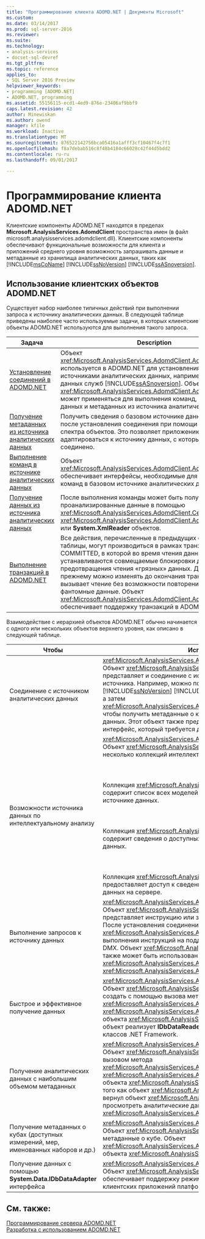 ```yaml
---
title: "Программирование клиента ADOMD.NET | Документы Microsoft"
ms.custom: 
ms.date: 03/14/2017
ms.prod: sql-server-2016
ms.reviewer: 
ms.suite: 
ms.technology:
- analysis-services
- docset-sql-devref
ms.tgt_pltfrm: 
ms.topic: reference
applies_to:
- SQL Server 2016 Preview
helpviewer_keywords:
- programming [ADOMD.NET]
- ADOMD.NET, programming
ms.assetid: 55156115-ecd1-4ed9-876e-23406af9bbf9
caps.latest.revision: 42
author: Minewiskan
ms.author: owend
manager: kfile
ms.workload: Inactive
ms.translationtype: MT
ms.sourcegitcommit: 876522142756bca05416a1afff3cf10467f4c7f1
ms.openlocfilehash: f8a7debab516c8f48b4184c66028c42f44d5bdd2
ms.contentlocale: ru-ru
ms.lasthandoff: 09/01/2017

---
```

# <a name="adomdnet-client-programming"></a>Программирование клиента ADOMD.NET
  Клиентские компоненты ADOMD.NET находятся в пределах **Microsoft.AnalysisServices.AdomdClient** пространства имен (в файл microsoft.analysisservices.adomdclient.dll). Клиентские компоненты обеспечивают функциональные возможности для клиента и приложений среднего уровня возможность запрашивать данные и метаданные из хранилища аналитических данных, таких как [!INCLUDE[msCoName](../../includes/msconame-md.md)] [!INCLUDE[ssNoVersion](../../includes/ssnoversion-md.md)] [!INCLUDE[ssASnoversion](../../includes/ssasnoversion-md.md)].  
  
## <a name="using-the-adomdnet-client-objects"></a>Использование клиентских объектов ADOMD.NET  
 Существует набор наиболее типичных действий при выполнении запроса к источнику аналитических данных. В следующей таблице приведены наиболее часто используемые задачи, в которых клиентские объекты ADOMD.NET используются для выполнения такого запроса.  
  
|Задача|Description|  
|----------|-----------------|  
|[Установление соединений в ADOMD.NET](../../analysis-services/multidimensional-models-adomd-net-client/connections-in-adomd-net.md)|Объект <xref:Microsoft.AnalysisServices.AdomdClient.AdomdConnection> используется в ADOMD.NET для установления соединений с источниками аналитических данных, например базами данных служб [!INCLUDE[ssASnoversion](../../includes/ssasnoversion-md.md)]. Объект <xref:Microsoft.AnalysisServices.AdomdClient.AdomdConnection> может применяться для выполнения команд, получения данных и метаданных из источника аналитических данных.|  
|[Получение метаданных из источника аналитических данных](../../analysis-services/multidimensional-models-adomd-net-client/retrieving-metadata-from-an-analytical-data-source.md)|Получить сведения о базовом источнике данных можно после установления соединения при помощи широкого спектра объектов. Это позволяет приложению адаптироваться к источнику данных, с которым оно соединено.|  
|[Выполнение команд в источнике аналитических данных](../../analysis-services/multidimensional-models-adomd-net-client/executing-commands-against-an-analytical-data-source.md)|Объект <xref:Microsoft.AnalysisServices.AdomdClient.AdomdCommand> обеспечивает интерфейсы, необходимые для выполнения команд в базовом источнике аналитических данных.|  
|[Получение данных из источника аналитических данных](../../analysis-services/multidimensional-models-adomd-net-client/retrieving-data-from-an-analytical-data-source.md)|После выполнения команды может быть получен и проанализированные данные в помощью <xref:Microsoft.AnalysisServices.AdomdClient.CellSet>, <xref:Microsoft.AnalysisServices.AdomdClient.AdomdDataReader>, или **System.XmlReader** объектов.|  
|[Выполнение транзакций в ADOMD.NET](../../analysis-services/multidimensional-models-adomd-net-client/connections-in-adomd-net-performing-transactions.md)|Все действия, перечисленные в предыдущих строках этой таблицы, могут производиться в рамках транзакции READ-COMMITTED, в которой во время чтения данных устанавливаются совмещаемые блокировки для предотвращения чтения «грязных» данных. Данные по-прежнему можно изменять до окончания транзакции, что вызывает чтение без возможности повторения или фантомные данные. Объект <xref:Microsoft.AnalysisServices.AdomdClient.AdomdTransaction> обеспечивает поддержку транзакций в ADOMD.NET.|  
  
 Взаимодействие с иерархией объектов ADOMD.NET обычно начинается с одного или нескольких объектов верхнего уровня, как описано в следующей таблице.  
  
|Чтобы|Используемый объект|  
|--------|---------------------|  
|Соединение с источником аналитических данных|<xref:Microsoft.AnalysisServices.AdomdClient.AdomdConnection><br /> Объект <xref:Microsoft.AnalysisServices.AdomdClient.AdomdConnection> представляет и соединение с источником данных, и метаданные этого источника. Например, можно подключиться к [!INCLUDE[msCoName](../../includes/msconame-md.md)] [!INCLUDE[ssNoVersion](../../includes/ssnoversion-md.md)] [!INCLUDE[ssASnoversion](../../includes/ssasnoversion-md.md)] локального куба (cub) файла, а затем <xref:Microsoft.AnalysisServices.AdomdClient.AdomdConnection.Cubes%2A> , чтобы получить метаданные о кубах, имеющихся в источнике аналитических данных. Этот объект также представляет реализацию **IDbConnection** интерфейс, который требуется для всех поставщиков данных .NET Framework.|  
|Возможности источника данных по интеллектуальному анализу|<xref:Microsoft.AnalysisServices.AdomdClient.AdomdConnection><br /> Объект <xref:Microsoft.AnalysisServices.AdomdClient.AdomdConnection> содержит несколько коллекций интеллектуального анализа данных.<br /><br /><br /><br /> Коллекция <xref:Microsoft.AnalysisServices.AdomdClient.MiningModelCollection> содержит список всех моделей интеллектуального анализа данных в источнике данных.<br /><br /><br /><br /> Коллекция <xref:Microsoft.AnalysisServices.AdomdClient.MiningServiceCollection> содержит сведения о доступных алгоритмах интеллектуального анализа данных.<br /><br /><br /><br /> Коллекция <xref:Microsoft.AnalysisServices.AdomdClient.MiningStructureCollection> предоставляет доступ к сведениям о структурах интеллектуального анализа данных на сервере.|  
|Выполнение запросов к источнику данных|<xref:Microsoft.AnalysisServices.AdomdClient.AdomdCommand><br /> Объект <xref:Microsoft.AnalysisServices.AdomdClient.AdomdCommand> представляет инструкцию или запрос, который будет отправлен на сервер. После установления соединения с источником данных объект <xref:Microsoft.AnalysisServices.AdomdClient.AdomdCommand> используется для выполнения инструкций на поддерживаемом языке, например языке MDX или DMX. Объект <xref:Microsoft.AnalysisServices.AdomdClient.AdomdCommand> также может быть использован для возврата результатов из объектов <xref:Microsoft.AnalysisServices.AdomdClient.CellSet> и <xref:Microsoft.AnalysisServices.AdomdClient.AdomdDataReader>.|  
|Быстрое и эффективное получение данных|<xref:Microsoft.AnalysisServices.AdomdClient.AdomdDataReader><br /> Объект <xref:Microsoft.AnalysisServices.AdomdClient.AdomdDataReader> можно создать с помощью вызова метода <xref:Microsoft.AnalysisServices.AdomdClient.AdomdCommand.Execute%2A> или <xref:Microsoft.AnalysisServices.AdomdClient.AdomdCommand.ExecuteReader%2A> объекта <xref:Microsoft.AnalysisServices.AdomdClient.AdomdCommand>. Этот объект реализует **IDbDataReader** интерфейс из **System.Data** имен библиотеки классов .NET Framework.|  
|Получение аналитических данных с наибольшим объемом метаданных|<xref:Microsoft.AnalysisServices.AdomdClient.CellSet><br /> Объект <xref:Microsoft.AnalysisServices.AdomdClient.CellSet> можно создать вызовом метода <xref:Microsoft.AnalysisServices.AdomdClient.AdomdCommand.Execute%2A> или <xref:Microsoft.AnalysisServices.AdomdClient.AdomdCommand.ExecuteCellSet%2A> объекта <xref:Microsoft.AnalysisServices.AdomdClient.AdomdCommand>. После того как объект <xref:Microsoft.AnalysisServices.AdomdClient.AdomdCommand> вернул объект <xref:Microsoft.AnalysisServices.AdomdClient.CellSet>, можно просмотреть аналитические данные, содержащиеся в объекте <xref:Microsoft.AnalysisServices.AdomdClient.CellSet>.|  
|Получение метаданных о кубах (доступных измерений, мер, именованных наборов и др.)|<xref:Microsoft.AnalysisServices.AdomdClient.CubeDef><br /> Объект <xref:Microsoft.AnalysisServices.AdomdClient.CubeDef> представляет метаданные о кубе. Объект <xref:Microsoft.AnalysisServices.AdomdClient.CubeDef> доступен по ссылке из объекта <xref:Microsoft.AnalysisServices.AdomdClient.AdomdConnection>.|  
|Получение данных с помощью **System.Data.IDbDataAdapter** интерфейса|<xref:Microsoft.AnalysisServices.AdomdClient.AdomdDataAdapter><br /> Объект <xref:Microsoft.AnalysisServices.AdomdClient.AdomdDataAdapter> обеспечивает поддержку режима «только для чтения» для существующих клиентских приложений платформы .NET Framework.|  
  
## <a name="see-also"></a>См. также:  
 [Программирование сервера ADOMD.NET](../../analysis-services/multidimensional-models-adomd-net-server/adomd-net-server-programming.md)   
 [Разработка с использованием ADOMD.NET](../../analysis-services/multidimensional-models/adomd-net/developing-with-adomd-net.md)  
  
  

